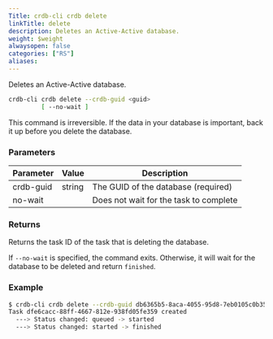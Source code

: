 ```yaml
---
Title: crdb-cli crdb delete
linkTitle: delete
description: Deletes an Active-Active database.
weight: $weight
alwaysopen: false
categories: ["RS"]
aliases:
---
```


Deletes an Active-Active database.

```sh
crdb-cli crdb delete --crdb-guid <guid>
         [ --no-wait ]
```

This command is irreversible. If the data in your database is important, back it up before you delete the database.

### Parameters

| Parameter           | Value  | Description                         |
|---------------------|--------|-------------------------------------|
| crdb-guid | string | The GUID of the database (required) |
| no-wait             |        | Does not wait for the task to complete |

### Returns

Returns the task ID of the task that is deleting the database.

If `--no-wait` is specified, the command exits. Otherwise, it will wait for the database to be deleted and return `finished`.

### Example

```sh
$ crdb-cli crdb delete --crdb-guid db6365b5-8aca-4055-95d8-7eb0105c0b35
Task dfe6cacc-88ff-4667-812e-938fd05fe359 created
  ---> Status changed: queued -> started
  ---> Status changed: started -> finished
```
